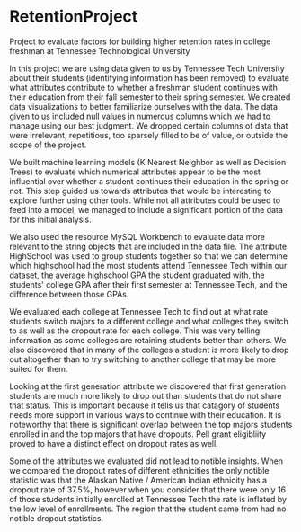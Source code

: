 # RetentionProject
Project to evaluate factors for building higher retention rates in college freshman at Tennessee Technological University

In this project we are using data given to us by Tennessee Tech University about their students (identifying information has been removed) to evaluate what attributes contribute to whether a freshman student continues with their education from their fall semester to their spring semester.
We created data visualizations to better familiarize ourselves with the data.  The data given to us included null values in numerous columns which we had to manage using our best judgment.  We dropped certain columns of data that were irrelevant, repetitious, too sparsely filled to be of value, or outside the scope of the project.

We built machine learning models (K Nearest Neighbor as well as Decision Trees) to evaluate which numerical attributes appear to be the most influential over whether a student continues their education in the spring or not.  This step guided us towards attributes that would be interesting to explore further using other tools.  While not all attributes could be used to feed into a model, we managed to include a significant portion of the data for this initial analysis.

We also used the resource MySQL Workbench to evaluate data more relevant to the string objects that are included in the data file.  The attribute HighSchool was used to group students together so that we can determine which highschool had the most students attend Tennessee Tech within our dataset, the average highschool GPA the student graduated with, the students' college GPA after their first semester at Tennessee Tech, and the difference between those GPAs.

We evaluated each college at Tennessee Tech to find out at what rate students switch majors to a different college and what colleges they switch to as well as the dropout rate for each college.  This was very telling information as some colleges are retaining students better than others.  We also discovered that in many of the colleges a student is more likely to drop out altogether than to try switching to another college that may be more suited for them.

Looking at the first generation attribute we discovered that first generation students are much more likely to drop out than students that do not share that status.  This is important because it tells us that catagory of students needs more support in various ways to continue with their education.  It is noteworthy that there is significant overlap between the top majors students enrolled in and the top majors that have dropouts.  Pell grant eligibliity proved to have a distinct effect on dropout rates as well.

Some of the attributes we evaluated did not lead to notible insights.  When we compared the dropout rates of different ethnicities the only notible statistic was that the Alaskan Native / American Indian ethnicity has a dropout rate of 37.5%, however when you consider that there were only 16 of those students initially enrolled at Tennessee Tech the rate is inflated by the low level of enrollments.  The region that the student came from had no notible dropout statistics.
